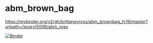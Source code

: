 # abm_brown_bag

https://mybinder.org/v2/gh/brittaneyross/abm_brownbag_fy19/master?urlpath=/proxy/5006/abm_pres

[![Binder](https://mybinder.org/badge.svg)](https://mybinder.org/v2/gh/brittaneyross/abm_brownbag_fy19/master?urlpath=/proxy/5006/abm_pres)
